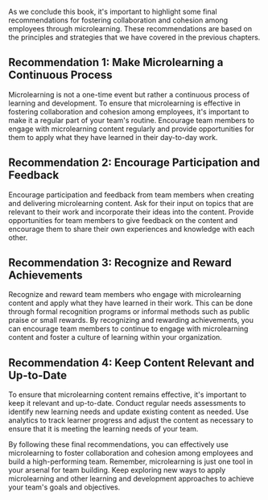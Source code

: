 
As we conclude this book, it's important to highlight some final recommendations for fostering collaboration and cohesion among employees through microlearning. These recommendations are based on the principles and strategies that we have covered in the previous chapters.

Recommendation 1: Make Microlearning a Continuous Process
---------------------------------------------------------

Microlearning is not a one-time event but rather a continuous process of learning and development. To ensure that microlearning is effective in fostering collaboration and cohesion among employees, it's important to make it a regular part of your team's routine. Encourage team members to engage with microlearning content regularly and provide opportunities for them to apply what they have learned in their day-to-day work.

Recommendation 2: Encourage Participation and Feedback
------------------------------------------------------

Encourage participation and feedback from team members when creating and delivering microlearning content. Ask for their input on topics that are relevant to their work and incorporate their ideas into the content. Provide opportunities for team members to give feedback on the content and encourage them to share their own experiences and knowledge with each other.

Recommendation 3: Recognize and Reward Achievements
---------------------------------------------------

Recognize and reward team members who engage with microlearning content and apply what they have learned in their work. This can be done through formal recognition programs or informal methods such as public praise or small rewards. By recognizing and rewarding achievements, you can encourage team members to continue to engage with microlearning content and foster a culture of learning within your organization.

Recommendation 4: Keep Content Relevant and Up-to-Date
------------------------------------------------------

To ensure that microlearning content remains effective, it's important to keep it relevant and up-to-date. Conduct regular needs assessments to identify new learning needs and update existing content as needed. Use analytics to track learner progress and adjust the content as necessary to ensure that it is meeting the learning needs of your team.

By following these final recommendations, you can effectively use microlearning to foster collaboration and cohesion among employees and build a high-performing team. Remember, microlearning is just one tool in your arsenal for team building. Keep exploring new ways to apply microlearning and other learning and development approaches to achieve your team's goals and objectives.


